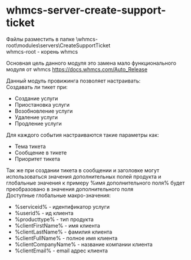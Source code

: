 # whmcs-server-create-support-ticket
Файлы разместить в папке \whmcs-root\modules\servers\CreateSupportTicket <br/>
whmcs-root - корень whmcs

Основная цель данного модуля это замена мало функционального модуля от whmcs https://docs.whmcs.com/Auto_Release <br/>

Данный модуль провижинга позволяет настраивать: <br/>
Создавать ли тикет при:
* Создание услуги
* Приостановка услуги
* Возобновление услуги
* Удаление услуги
* Продление услуги

Для каждого события настраиваются такие параметры как: 

* Тема тикета
* Сообщение в тикете
* Приоритет тикета

Так же при создании тикета в сообщении и заголовке могут использоваться значения дополнительных полей продукта и глобальные значения к примеру %имя дополнительного поля% будет преобразовано в значения дополнительного поля <br/>
Доступные глобальные макро-значения:<br/>
* %serviceid% - идентификатор услуги
* %userid% - ид клиента
* %producttype% - тип продукта
* %clientFirstName% - имя клиента
* %clientLastName% - фамилия клиента
* %clientFullName% - полное имя клиента
* %clientCompanyName% - название компании клиента
* %clientEmail%  - email адрес клиента
